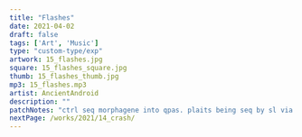 ```yaml
---
title: "Flashes"
date: 2021-04-02
draft: false
tags: ['Art', 'Music']
type: "custom-type/exp"
artwork: 15_flashes.jpg
square: 15_flashes_square.jpg
thumb: 15_flashes_thumb.jpg
mp3: 15_flashes.mp3
artist: AncientAndroid
description: ""
patchNotes: "ctrl seq morphagene into qpas. plaits being seq by sl via mm. dpo played live via sl."
nextPage: /works/2021/14_crash/
---
```

